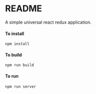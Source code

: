 # README #
A simple universal react redux application.

#### To install
`npm install`

#### To build
`npm run build`

#### To run
`npm run server`
